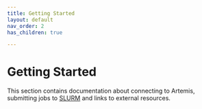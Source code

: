 ```yaml
---
title: Getting Started
layout: default
nav_order: 2
has_children: true

---
```

# Getting Started

This section contains documentation about connecting to Artemis, submitting jobs
to [SLURM] and links to external resources.

[SLURM]: https://slurm.schedmd.com/
